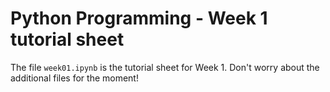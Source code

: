 # Python Programming - Week 1 tutorial sheet

The file `week01.ipynb` is the tutorial sheet for Week 1. Don't worry about the additional files for the moment!
